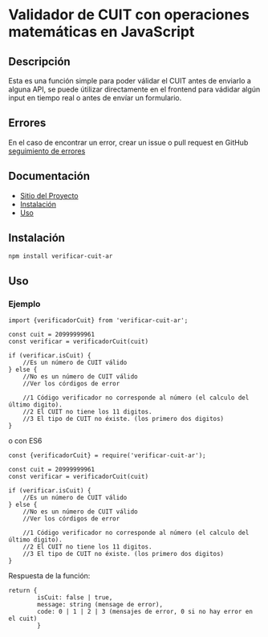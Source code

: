 # Validador de CUIT con operaciones matemáticas en JavaScript

## Descripción

Esta es una función simple para poder válidar el CUIT antes de enviarlo a alguna API, se puede útilizar directamente en el frontend para vádidar algún input en tiempo real o antes de envíar un formulario.

## Errores

En el caso de encontrar un error, crear un issue o pull request en GitHub [seguimiento de errores](https://github.com/jretondo/cuit-validator/issues)

## Documentación

* [Sitio del Proyecto](https://github.com/jretondo/cuit-validator)
* [Instalación](#instalación)
* [Uso](#uso)

## Instalación

```
npm install verificar-cuit-ar
```

## Uso

### Ejemplo 

```
import {verificadorCuit} from 'verificar-cuit-ar';

const cuit = 20999999961
const verificar = verificadorCuit(cuit)

if (verificar.isCuit) {
    //Es un número de CUIT válido
} else {
    //No es un número de CUIT válido
    //Ver los córdigos de error

    //1 Código verificador no corresponde al número (el calculo del último digito).
    //2 El CUIT no tiene los 11 digitos.
    //3 El tipo de CUIT no éxiste. (los primero dos digitos)
}
```

o con ES6

```
const {verificadorCuit} = require('verificar-cuit-ar');

const cuit = 20999999961
const verificar = verificadorCuit(cuit)

if (verificar.isCuit) {
    //Es un número de CUIT válido
} else {
    //No es un número de CUIT válido
    //Ver los córdigos de error

    //1 Código verificador no corresponde al número (el calculo del último digito).
    //2 El CUIT no tiene los 11 digitos.
    //3 El tipo de CUIT no éxiste. (los primero dos digitos)
}
```

Respuesta de la función:
```
return {
        isCuit: false | true,
        message: string (mensage de error),
        code: 0 | 1 | 2 | 3 (mensajes de error, 0 si no hay error en el cuit)
        }
```


